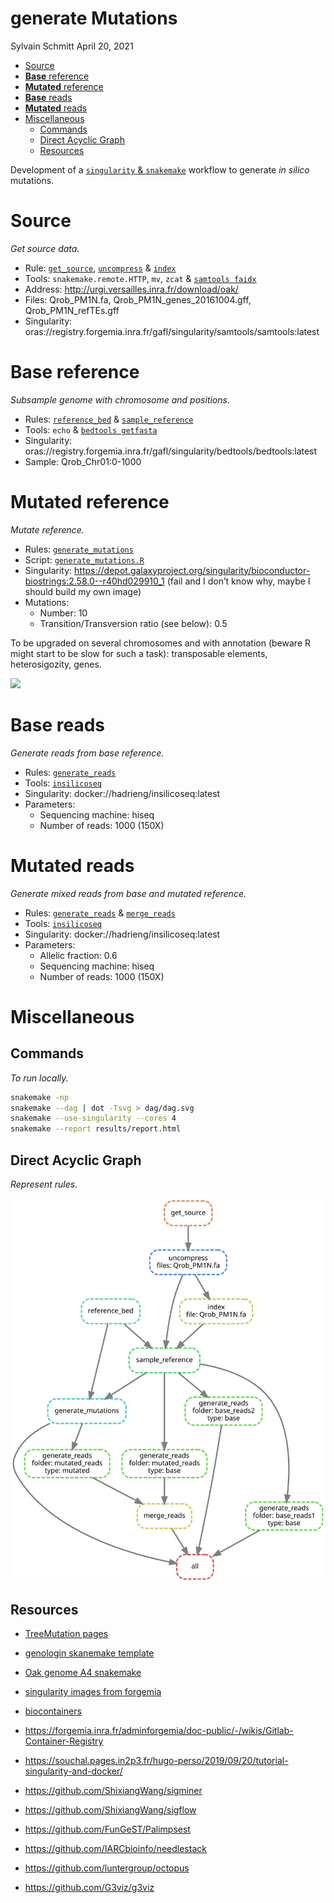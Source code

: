generate Mutations
================
Sylvain Schmitt
April 20, 2021

  - [Source](#source)
  - [**Base** reference](#base-reference)
  - [**Mutated** reference](#mutated-reference)
  - [**Base** reads](#base-reads)
  - [**Mutated** reads](#mutated-reads)
  - [Miscellaneous](#miscellaneous)
      - [Commands](#commands)
      - [Direct Acyclic Graph](#direct-acyclic-graph)
      - [Resources](#resources)

Development of a [`singularity` &
`snakemake`](https://github.com/sylvainschmitt/snakemake_singularity)
workflow to generate *in silico* mutations.

# Source

*Get source data.*

  - Rule:
    [`get_source`](https://github.com/sylvainschmitt/generateMutations/blob/main/rules/get_source.smk),
    [`uncompress`](https://github.com/sylvainschmitt/generateMutations/blob/main/rules/uncompress.smk)
    &
    [`index`](https://github.com/sylvainschmitt/generateMutations/blob/main/rules/index.smk)
  - Tools: `snakemake.remote.HTTP`, `mv`, `zcat` & [`samtools
    faidx`](http://www.htslib.org/doc/samtools-faidx.html)
  - Address: <http://urgi.versailles.inra.fr/download/oak/>
  - Files: Qrob\_PM1N.fa, Qrob\_PM1N\_genes\_20161004.gff,
    Qrob\_PM1N\_refTEs.gff
  - Singularity:
    oras://registry.forgemia.inra.fr/gafl/singularity/samtools/samtools:latest

# **Base** reference

*Subsample genome with chromosome and positions.*

  - Rules:
    [`reference_bed`](https://github.com/sylvainschmitt/generateMutations/blob/main/rules/reference_bed.smk)
    &
    [`sample_reference`](https://github.com/sylvainschmitt/generateMutations/blob/main/rules/sample_reference.smk)
  - Tools: `echo` & [`bedtools
    getfasta`](https://bedtools.readthedocs.io/en/latest/content/tools/getfasta.html)
  - Singularity:
    oras://registry.forgemia.inra.fr/gafl/singularity/bedtools/bedtools:latest
  - Sample: Qrob\_Chr01:0-1000

# **Mutated** reference

*Mutate reference.*

  - Rules:
    [`generate_mutations`](https://github.com/sylvainschmitt/generateMutations/blob/main/rules/generate_mutations.smk)
  - Script:
    [`generate_mutations.R`](https://bedtools.readthedocs.io/en/latest/content/scripts/generate_mutations.R)
  - Singularity:
    <https://depot.galaxyproject.org/singularity/bioconductor-biostrings:2.58.0--r40hd029910_1>
    (fail and I don’t know why, maybe I should build my own image)
  - Mutations:
      - Number: 10
      - Transition/Transversion ratio (see below): 0.5

To be upgraded on several chromosomes and with annotation (beware R
might start to be slow for such a task): transposable elements,
heterosigozity, genes.

![](https://dridk.me/images/post17/transition_transversion.png)<!-- -->

# **Base** reads

*Generate reads from base reference.*

  - Rules:
    [`generate_reads`](https://github.com/sylvainschmitt/generateMutations/blob/main/rules/generate_reads.smk)
  - Tools:
    [`insilicoseq`](https://insilicoseq.readthedocs.io/en/latest/)
  - Singularity: docker://hadrieng/insilicoseq:latest
  - Parameters:
      - Sequencing machine: hiseq
      - Number of reads: 1000 (150X)

# **Mutated** reads

*Generate mixed reads from base and mutated reference.*

  - Rules:
    [`generate_reads`](https://github.com/sylvainschmitt/generateMutations/blob/main/rules/generate_reads.smk)
    &
    [`merge_reads`](https://github.com/sylvainschmitt/generateMutations/blob/main/rules/merge_reads.smk)
  - Tools:
    [`insilicoseq`](https://insilicoseq.readthedocs.io/en/latest/)
  - Singularity: docker://hadrieng/insilicoseq:latest
  - Parameters:
      - Allelic fraction: 0.6
      - Sequencing machine: hiseq
      - Number of reads: 1000 (150X)

# Miscellaneous

## Commands

*To run locally.*

``` bash
snakemake -np 
snakemake --dag | dot -Tsvg > dag/dag.svg
snakemake --use-singularity --cores 4
snakemake --report results/report.html
```

## Direct Acyclic Graph

*Represent rules.*

![](dag/dag.svg)<!-- -->

## Resources

  - [TreeMutation
    pages](https://treemutation.netlify.app/mutations-detection.html#in-silico-mutations)

  - [genologin skanemake
    template](https://forgemia.inra.fr/bios4biol/workflows/-/tree/06c6a5cb3206a594f9a535ba8d3df3e64682a8bc/Snakemake/template_dev)

  - [Oak genome A4
    snakemake](https://forgemia.inra.fr/genome_a4/genome_a4)

  - [singularity images from
    forgemia](https://forgemia.inra.fr/gafl/singularity)

  - [biocontainers](https://biocontainers.pro/tools/bioconductor-biostrings)

  - <https://forgemia.inra.fr/adminforgemia/doc-public/-/wikis/Gitlab-Container-Registry>

  - <https://souchal.pages.in2p3.fr/hugo-perso/2019/09/20/tutorial-singularity-and-docker/>

  - <https://github.com/ShixiangWang/sigminer>

  - <https://github.com/ShixiangWang/sigflow>

  - <https://github.com/FunGeST/Palimpsest>

  - <https://github.com/IARCbioinfo/needlestack>

  - <https://github.com/luntergroup/octopus>

  - <https://github.com/G3viz/g3viz>
